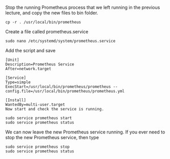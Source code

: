 Stop the running Prometheus process that we left running in the previous lecture, and copy the new files to bin folder.

```cp -r . /usr/local/bin/prometheus```

Create a file called prometheus.service

```sudo nano /etc/systemd/system/prometheus.service```


Add the script and save

```
[Unit]
Description=Prometheus Service
After=network.target

[Service]
Type=simple
ExecStart=/usr/local/bin/prometheus/prometheus --config.file=/usr/local/bin/prometheus/prometheus.yml

[Install]
WantedBy=multi-user.target
Now start and check the service is running.
```
```
sudo service prometheus start
sudo service prometheus status
```

We can now leave the new Prometheus service running. If you ever need to stop the new Prometheus service, then type

```
sudo service prometheus stop
sudo service prometheus status
```